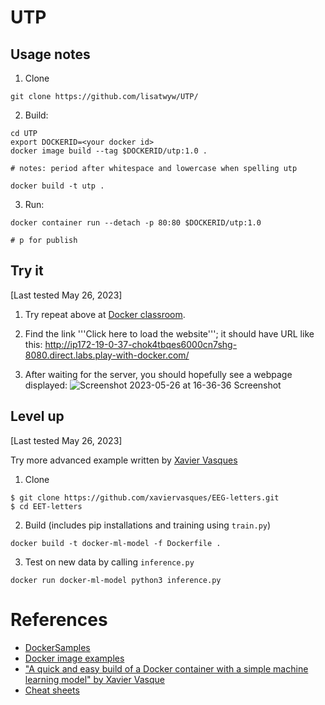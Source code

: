 # UTP


## Usage notes

1. Clone
```
git clone https://github.com/lisatwyw/UTP/
```

2. Build: 
```
cd UTP
export DOCKERID=<your docker id>
docker image build --tag $DOCKERID/utp:1.0 .  

# notes: period after whitespace and lowercase when spelling utp
```

```
docker build -t utp .
```


3. Run: 
```
docker container run --detach -p 80:80 $DOCKERID/utp:1.0

# p for publish 
```


## Try it
[Last tested May 26, 2023]

1. Try repeat above at [Docker classroom](https://training.play-with-docker.com/beginner-linux/). 

2. Find the link '''Click here to load the website'''; it should have URL like this:
http://ip172-19-0-37-chok4tbqes6000cn7shg-8080.direct.labs.play-with-docker.com/

3. After waiting for the server, you should hopefully see a webpage displayed:
![Screenshot 2023-05-26 at 16-36-36 Screenshot](https://github.com/lisatwyw/UTP/assets/38703113/7fdbe77a-2dc0-4aeb-a108-16e7ba9703e4)

 


## Level up
[Last tested May 26, 2023]

Try more advanced example written by [Xavier Vasques](https://towardsdatascience.com/build-and-run-a-docker-container-for-your-machine-learning-model-60209c2d7a7f)

1. Clone
```
$ git clone https://github.com/xaviervasques/EEG-letters.git
$ cd EET-letters
```

2. Build (includes pip installations and training using ```train.py```)
```
docker build -t docker-ml-model -f Dockerfile .
```
 
3. Test on new data by calling ```inference.py```
```
docker run docker-ml-model python3 inference.py
```



# References  

- [DockerSamples](https://github.com/dockersamples/linux_tweet_app/tree/master)
- [Docker image examples](https://github.com/techiescamp/docker-image-examples) 
- ["A quick and easy build of a Docker container with a simple machine learning model" by Xavier Vasque](https://towardsdatascience.com/build-and-run-a-docker-container-for-your-machine-learning-model-60209c2d7a7f)
- [Cheat sheets](https://kapeli.com/cheat_sheets/Dockerfile.docset/Contents/Resources/Documents/index)
